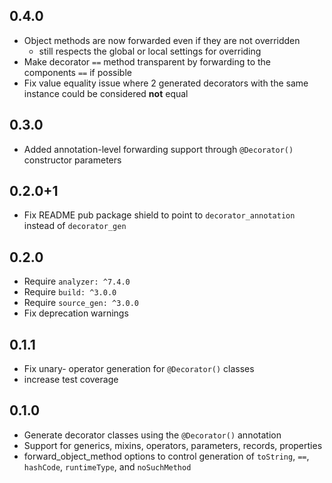 ## 0.4.0
- Object methods are now forwarded even if they are not overridden
  - still respects the global or local settings for overriding
- Make decorator `==` method transparent by forwarding to the components `==` if possible
- Fix value equality issue where 2 generated decorators with the same instance could be considered **not** equal

## 0.3.0
- Added annotation-level forwarding support through `@Decorator()` constructor parameters

## 0.2.0+1
- Fix README pub package shield to point to `decorator_annotation` instead of `decorator_gen`

## 0.2.0
- Require `analyzer: ^7.4.0`
- Require `build: ^3.0.0`
- Require `source_gen: ^3.0.0` 
- Fix deprecation warnings

## 0.1.1
- Fix unary- operator generation for `@Decorator()` classes
- increase test coverage

## 0.1.0
- Generate decorator classes using the `@Decorator()` annotation
- Support for generics, mixins, operators, parameters, records, properties
- forward_object_method options to control generation of `toString`, `==`, `hashCode`, `runtimeType`, and `noSuchMethod`
